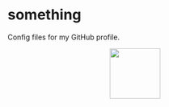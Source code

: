 # something
Config files for my GitHub profile.
<div id="header" align="center">
  <img src="https://media0.giphy.com/media/v1.Y2lkPTc5MGI3NjExd2pxNmNoZWdzMXhseHR0dWVhenVubWVkcXFranJhbGhpa2Q1djRwNCZlcD12MV9pbnRlcm5hbF9naWZfYnlfaWQmY3Q9Zw/xaMCThodaRG24/giphy.gif" width="100"/>
</div>

